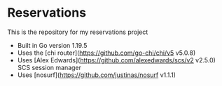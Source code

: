 # Reservations

This is the repository for my reservations project

- Built in Go version 1.19.5
- Uses the [chi router](https://github.com/go-chi/chi/v5 v5.0.8)
- Uses [Alex Edwards](https://github.com/alexedwards/scs/v2 v2.5.0) SCS session manager
- Uses [nosurf](https://github.com/justinas/nosurf v1.1.1)
